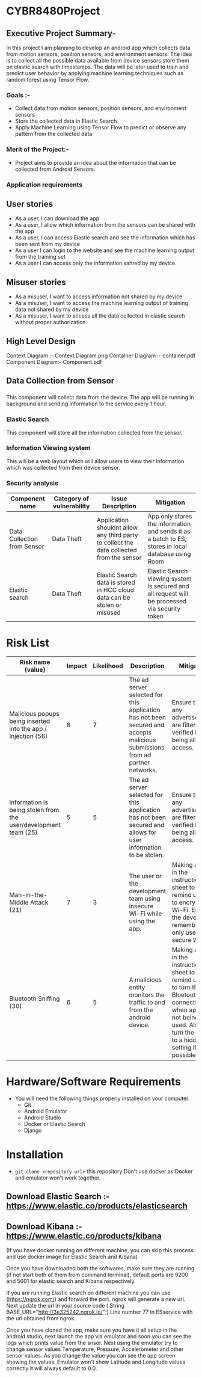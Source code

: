 # CYBR8480Project
## Executive Project Summary-
 In this project I am planning to develop an android app which collects data from motion sensors, position sensors, and  environment sensors.  The idea is to collect all the possible data available from device sensors store them on elastic search with timestamps. The data will be later used to train and predict user behavior by applying machine learning techniques such as random forest using Tensor Flow.
### Goals :- 
* Collect data from motion sensors, position sensors, and  environment sensors
* Store the collected data in Elastic Search
* Apply Machine Learning using Tensor Flow to predict or observe any pattern from the collected data 

### Merit of the Project:- 
 * Project aims to provide an idea about the information that can be collected from Android Sensors. 
### Application requirements 
## User stories
* As a user, I can download the app
* As a user, I allow which information from the sensors can be shared with the app
* As a user, I can access Elastic search and see the information which has been sent from my device
* As a user I can login to the website and see the machine learning output from the training set
* As a user I can access only the information sahred by my device.

## Misuser stories
* As a misuser, I want to access information not shared by my device
* As a misuser, I want to access the machine learning output of training data not shared by my device
* As a misuser, I want to access all the data collected in elastic search without proper authorization

## High Level Design
Context Diagram :- Context Diagram.png
Container Diagram :- container.pdf
Component Diagram:- Component.pdf

## Data Collection from Sensor
### 
This component will collect data from the device. The app will be running in background and sending information to the service every 1 hour. 
### Elastic Search
This component will store all the information collected from the sensor.

### Information Viewing system
This will be a web layout which will allow users to view their information which was collected from their device sensor.


### Security analysis
| Component name | Category of vulnerability | Issue Description | Mitigation |
|----------------|---------------------------|-------------------|------------|
|Data Collection from Sensor|Data Theft | Application shouldnt allow any third party to collect the data collected from the sensor | App only stores the information and sends it as a batch to ES, stores in local database using Room |
|Elastic search |Data Theft| Elastic Search data is stored in HCC cloud data can be stolen or misused  |Elastic Search viewing system is secured and all request will be processed via security token  |


# Risk List  
|Risk name (value)  | Impact     | Likelihood | Description | Mitigation |
|-------------------|------------|------------|-------------|------------|
| Malicious popups being inserted into the app / Injection (56) | 8 | 7 | The ad server selected for this application has not been secured and accepts malicious submissions from ad partner networks. | Ensure that any advertisements are filtered or verified before being allowed access.|
| Information is being stolen from the user/development team (25) | 5 | 5 | The ad server selected for this application has not been secured and allows for user information to be stolen. | Ensure that any advertisements are filtered or verified before being allowed access.|
| Man-in-the-Middle Attack (21)| 7 | 3 | The user or the development team using insecure Wi-Fi while using the app.| Making a note in the instruction sheet to remind users to encrypt their Wi-Fi. Ensure the developer remembers to only use secure Wi-Fi. | 
| Bluetooth Sniffing (30)| 6 | 5 | A malicious entity monitors the traffic to and from the android device. | Making a note in the instruction sheet to remind users to turn their Bluetooth connection off when app is not being used. Also to turn the device to a hidden setting if at all possible. |  


# Hardware/Software Requirements 

- You will need the following things properly installed on your computer.
  - Git
  - Android Emulator
  - Android Studio
  - Docker or Elastic Search
  - Django
  
 # Installation

* `git clone <repository-url>` this repository
Don't use docker as Docker and emulator won't work together.

## Download Elastic Search :- https://www.elastic.co/products/elasticsearch
## Download Kibana :- https://www.elastic.co/products/kibana
(If you have docker running on different machine, you can skip this process and use docker image for Elastic Search and Kibana)

Once you have downloaded both the softwares, make sure they are running (if not start both of them from command terminal), default ports are 9200 and 5601 for elastic search and Kibana respectively.

If you are running Elastic search on different machine you can use (https://ngrok.com/) and forward the port. ngrok will generate a new url. Next update the url in your source code (  String BASE_URL="http://3e325242.ngrok.io/";) Line number 77 in ESservice with the url obtained from ngrok.

Once you have cloned the app, make sure you have it all setup in the android studio, next launch the app via emulator and soon you can see the logs which prints value from the snsor. 
 Next using the emulator try to change sensor values Temperature, Pressure, Accelerometer and other sensor values. As you change the value you can see the app screen showing the values. Emulator won't show Latitude and Longitude values correctly it will always default to 0.0.







